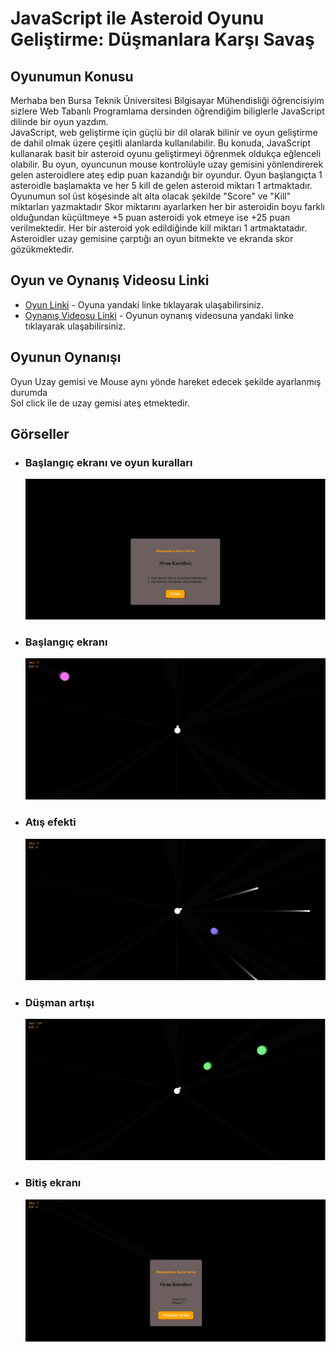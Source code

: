 # JavaScript ile Asteroid Oyunu Geliştirme: Düşmanlara Karşı Savaş
## Oyunumun Konusu
Merhaba ben Bursa Teknik Üniversitesi Bilgisayar Mühendisliği öğrencisiyim sizlere Web Tabanlı Programlama dersinden öğrendiğim biliglerle 
JavaScript dilinde bir oyun yazdım.<br>
JavaScript, web geliştirme için güçlü bir dil olarak bilinir ve oyun geliştirme de dahil olmak üzere çeşitli alanlarda kullanılabilir. 
Bu konuda, JavaScript kullanarak basit bir asteroid oyunu geliştirmeyi öğrenmek oldukça eğlenceli olabilir. 
Bu oyun, oyuncunun mouse kontrolüyle uzay gemisini yönlendirerek gelen asteroidlere ateş edip puan kazandığı bir oyundur. 
Oyun başlangıçta 1 asteroidle başlamakta ve her 5 kill de gelen asteroid miktarı 1 artmaktadır. 
Oyunumun sol üst köşesinde alt alta olacak şekilde "Score" ve "Kill" miktarları yazmaktadır 
Skor miktarını ayarlarken her bir asteroidin boyu farklı olduğundan küçültmeye +5 puan asteroidi yok etmeye ise +25 puan verilmektedir. 
Her bir asteroid yok edildiğinde kill miktarı 1 artmaktatadır. Asteroidler uzay gemisine çarptığı an oyun bitmekte ve ekranda skor gözükmektedir.
## Oyun ve Oynanış Videosu Linki
* [Oyun Linki](https://yusuf-guney.github.io/Asteroid-Oyunu/) - Oyuna yandaki linke tıklayarak ulaşabilirsiniz.
* [Oynanış Videosu Linki](...) - Oyunun oynanış videosuna yandaki linke tıklayarak ulaşabilirsiniz.
## Oyunun Oynanışı
Oyun Uzay gemisi ve Mouse aynı yönde hareket edecek şekilde ayarlanmış durumda<br>
Sol click ile de uzay gemisi ateş etmektedir.
## Görseller
* ### Başlangıç ekranı ve oyun kuralları
  ![](/images/Baslangic_Ekrani.jpg)
* ### Başlangıç ekranı
  ![](/images/Oyun_Baslangic_Ekrani.jpg)
* ### Atış efekti
  ![](/images/Atis_Efekti.jpg)
* ### Düşman artışı
  ![](/images/Dusman_Artisi.jpg)
* ### Bitiş ekranı
  ![](/images/Bitis_Ekrani.jpg)
